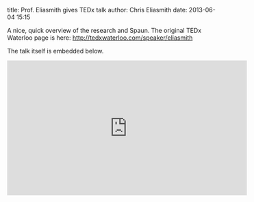 title: Prof. Eliasmith gives TEDx talk
author: Chris Eliasmith
date: 2013-06-04 15:15

A nice, quick overview of the research and Spaun. The original TEDx Waterloo page is here:
http://tedxwaterloo.com/speaker/eliasmith

The talk itself is embedded below.

<iframe width="560" height="315" src="http://www.youtube.com/embed/g2HHJfovb5E" frameborder="0" allowfullscreen></iframe>
